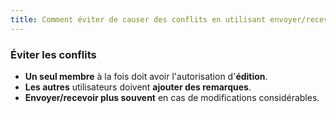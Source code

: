 ```yaml
---
title: Comment éviter de causer des conflits en utilisant envoyer/recevoir (0.4d)
---
```

### Éviter les conflits

-   **Un seul membre** à la fois doit avoir l'autorisation d'**édition**.
-   **Les autres** utilisateurs doivent **ajouter des remarques**.
-   **Envoyer/recevoir plus souvent** en cas de modifications considérables.

